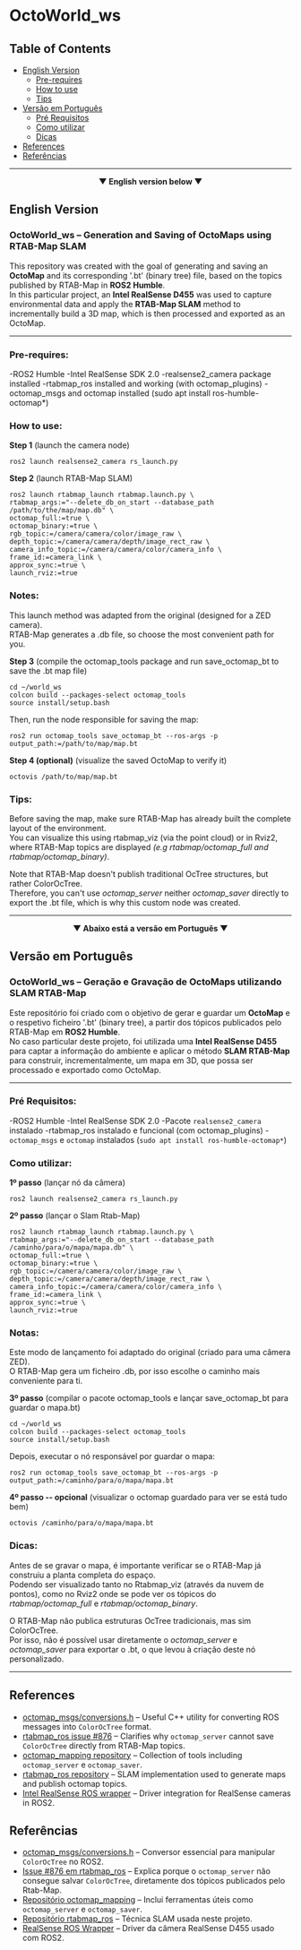 # OctoWorld_ws

## Table of Contents

- [English Version](#english-version)
  - [Pre-requires](#pre-requires)
  - [How to use](#how-to-use)
  - [Tips](#tips)
- [Versão em Português](#versão-em-português)
  - [Pré Requisitos](#pré-requisitos)
  - [Como utilizar](#como-utilizar)
  - [Dicas](#dicas)
- [References](#references)
- [Referências](#referências)

---

<p align="center"><strong> ▼ English version below ▼ </strong></p>

## English Version

### OctoWorld_ws – Generation and Saving of OctoMaps using RTAB-Map SLAM

This repository was created with the goal of generating and saving an **OctoMap** and its corresponding '.bt' (binary tree) file, based on the topics published by RTAB-Map in **ROS2 Humble**.  
In this particular project, an **Intel RealSense D455** was used to capture environmental data and apply the **RTAB-Map SLAM** method to incrementally build a 3D map, which is then processed and exported as an OctoMap.

---

### Pre-requires:

 -ROS2 Humble
 -Intel RealSense SDK 2.0
 -realsense2_camera package installed
 -rtabmap_ros installed and working (with octomap_plugins)
 -octomap_msgs and octomap installed (sudo apt install ros-humble-octomap*)

### How to use:

**Step 1** (launch the camera node)

    ros2 launch realsense2_camera rs_launch.py 

**Step 2** (launch RTAB-Map SLAM)

    ros2 launch rtabmap_launch rtabmap.launch.py \
    rtabmap_args:="--delete_db_on_start --database_path /path/to/the/map/map.db" \
    octomap_full:=true \
    octomap_binary:=true \
    rgb_topic:=/camera/camera/color/image_raw \
    depth_topic:=/camera/camera/depth/image_rect_raw \
    camera_info_topic:=/camera/camera/color/camera_info \
    frame_id:=camera_link \
    approx_sync:=true \
    launch_rviz:=true


### Notes:

This launch method was adapted from the original (designed for a ZED camera).  
RTAB-Map generates a .db file, so choose the most convenient path for you.

**Step 3** (compile the octomap_tools package and run save_octomap_bt to save the .bt map file)

    cd ~/world_ws
    colcon build --packages-select octomap_tools
    source install/setup.bash

Then, run the node responsible for saving the map:

    ros2 run octomap_tools save_octomap_bt --ros-args -p output_path:=/path/to/map/map.bt

**Step 4 (optional)** (visualize the saved OctoMap to verify it)

    octovis /path/to/map/map.bt


### Tips:

Before saving the map, make sure RTAB-Map has already built the complete layout of the environment.  
You can visualize this using rtabmap_viz (via the point cloud) or in Rviz2, where RTAB-Map topics are displayed *(e.g rtabmap/octomap_full and rtabmap/octomap_binary)*.

Note that RTAB-Map doesn't publish traditional OcTree structures, but rather ColorOcTree.  
Therefore, you can't use *octomap_server* neither *octomap_saver* directly to export the .bt file, which is why this custom node was created.


---

<p align="center"><strong> ▼ Abaixo está a versão em Português ▼ </strong></p>

## Versão em Português

### OctoWorld_ws – Geração e Gravação de OctoMaps utilizando SLAM RTAB-Map

Este repositório foi criado com o objetivo de gerar e guardar um **OctoMap** e o respetivo ficheiro '.bt' (binary tree), a partir dos tópicos publicados pelo RTAB-Map em **ROS2 Humble**.  
No caso particular deste projeto, foi utilizada uma **Intel RealSense D455** para captar a informação do ambiente e aplicar o método **SLAM RTAB-Map** para construir, incrementalmente, um mapa em 3D, que possa ser processado e exportado como OctoMap.

---

### Pré Requisitos:

-ROS2 Humble
-Intel RealSense SDK 2.0
-Pacote `realsense2_camera` instalado
-rtabmap_ros instalado e funcional (com octomap_plugins)
-`octomap_msgs` e `octomap` instalados (`sudo apt install ros-humble-octomap*`)



### Como utilizar:

**1º passo** (lançar nó da câmera)

    ros2 launch realsense2_camera rs_launch.py 

**2º passo** (lançar o Slam Rtab-Map)

    ros2 launch rtabmap_launch rtabmap.launch.py \
    rtabmap_args:="--delete_db_on_start --database_path /caminho/para/o/mapa/mapa.db" \
    octomap_full:=true \
    octomap_binary:=true \
    rgb_topic:=/camera/camera/color/image_raw \
    depth_topic:=/camera/camera/depth/image_rect_raw \
    camera_info_topic:=/camera/camera/color/camera_info \
    frame_id:=camera_link \
    approx_sync:=true \
    launch_rviz:=true



### Notas:

Este modo de lançamento foi adaptado do original (criado para uma câmera ZED).  
O RTAB-Map gera um ficheiro .db, por isso escolhe o caminho mais conveniente para ti.

**3º passo** (compilar o pacote octomap_tools e lançar save_octomap_bt para guardar o mapa.bt)

    cd ~/world_ws
    colcon build --packages-select octomap_tools
    source install/setup.bash

Depois, executar o nó responsável por guardar o mapa:

    ros2 run octomap_tools save_octomap_bt --ros-args -p output_path:=/caminho/para/o/mapa/mapa.bt

**4º passo -- opcional** (visualizar o octomap guardado para ver se está tudo bem)

    octovis /caminho/para/o/mapa/mapa.bt


### Dicas:

Antes de se gravar o mapa, é importante verificar se o RTAB-Map já construiu a planta completa do espaço.  
Podendo ser visualizado tanto no Rtabmap_viz (através da nuvem de pontos), como no Rviz2 onde se pode ver os tópicos do *rtabmap/octomap_full* e *rtabmap/octomap_binary*.  

O RTAB-Map não publica estruturas OcTree tradicionais, mas sim ColorOcTree.  
Por isso, não é possível usar diretamente o *octomap_server* e *octomap_saver* para exportar o .bt, o que levou à criação deste nó personalizado.
 

---

## References

- [octomap_msgs/conversions.h](https://github.com/OctoMap/octomap_msgs/blob/melodic-devel/include/octomap_msgs/conversions.h) – Useful C++ utility for converting ROS messages into `ColorOcTree` format.
- [rtabmap_ros issue #876](https://github.com/introlab/rtabmap_ros/issues/876#issuecomment-1407534728) – Clarifies why `octomap_server` cannot save `ColorOcTree` directly from RTAB-Map topics.
- [octomap_mapping repository](https://github.com/OctoMap/octomap_mapping) – Collection of tools including `octomap_server` e `octomap_saver`.
- [rtabmap_ros repository](https://github.com/introlab/rtabmap_ros) – SLAM implementation used to generate maps and publish octomap topics.
- [Intel RealSense ROS wrapper](https://github.com/IntelRealSense/realsense-ros) – Driver integration for RealSense cameras in ROS2.

## Referências

- [octomap_msgs/conversions.h](https://github.com/OctoMap/octomap_msgs/blob/melodic-devel/include/octomap_msgs/conversions.h) – Conversor essencial para manipular `ColorOcTree` no ROS2.
- [Issue #876 em rtabmap_ros](https://github.com/introlab/rtabmap_ros/issues/876#issuecomment-1407534728) – Explica porque o `octomap_server` não consegue salvar `ColorOcTree`, diretamente dos tópicos publicados pelo Rtab-Map.
- [Repositório octomap_mapping](https://github.com/OctoMap/octomap_mapping) – Inclui ferramentas úteis como `octomap_server` e `octomap_saver`.
- [Repositório rtabmap_ros](https://github.com/introlab/rtabmap_ros) – Técnica SLAM usada neste projeto.
- [RealSense ROS Wrapper](https://github.com/IntelRealSense/realsense-ros) – Driver da câmera RealSense D455 usado com ROS2.
